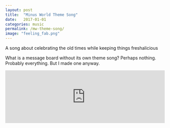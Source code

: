 ```yaml
---
layout: post
title:  "Minus World Theme Song"
date:   2017-01-01
categories: music
permalink: /mw-theme-song/
image: "feeling_fab.png"
---
```


<p class="post--full__excerpt">
	A song about celebrating the old times while keeping things freshalicious
</p>

What is a message board without its own theme song? Perhaps nothing. Probably everything. But I made one anyway.

<iframe width="100%" height="166" scrolling="no" frameborder="no" allow="autoplay" src="https://w.soundcloud.com/player/?url=https%3A//api.soundcloud.com/tracks/317355183&color=%23ff5500&auto_play=false&hide_related=false&show_comments=true&show_user=true&show_reposts=false&show_teaser=true"></iframe>